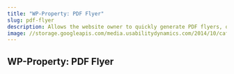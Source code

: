 ```yaml
---
title: "WP-Property: PDF Flyer"
slug: pdf-flyer
description: Allows the website owner to quickly generate PDF flyers, or brochures, ready for printing or download.
image: //storage.googleapis.com/media.usabilitydynamics.com/2014/10/cafbdb86-wpproperty-extension-pdf_flyer-icon-300x300.png
---
```


## WP-Property: PDF Flyer
